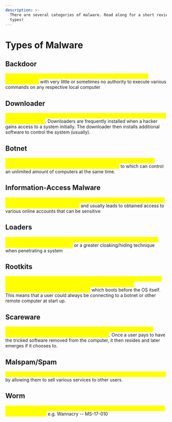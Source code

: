 ```yaml
---
description: >-
  There are several categories of malware. Read along for a short review of all
  types!
---
```


# Types of Malware

## Backdoor

<mark style="color:yellow;">Malicious code that embeds itself into a computer to allow a remote attacker access</mark> with very little or sometimes no authority to execute various commands on any respective local computer

## Downloader

<mark style="color:yellow;">Nothing more than malicious code that has one purpose; to install additional malicious software</mark>. Downloaders are frequently installed when a hacker gains access to a system initially. The downloader then installs additional software to control the system (usually).

## Botnet

<mark style="color:yellow;">Allows an attacker access to a system where a victim computer awaits instructions from a command-and-control (C2) server</mark> to which can control an unlimited amount of computers at the same time.

## Information-Access Malware

<mark style="color:yellow;">Gathers information from a computer and sends it directly to a host such as a keylogger or a password grabber</mark> and usually leads to obtained access to various online accounts that can be sensitive

## Loaders

<mark style="color:yellow;">Programs that launch other malicious programs which use non-standard options to get increased access</mark> or a greater cloaking/hiding technique when penetrating a system

## Rootkits

<mark style="color:yellow;">One of the most dangerous forms of malware; it hides itself and additional malware which makes it EXTREMELY hard to locate. A rootkit infects/manipulates the kernel of the OS</mark> which boots before the OS itself. This means that a user could always be connecting to a botnet or other remote computer at start up.

## Scareware

<mark style="color:yellow;">Used to trick a user into purchasing additional software that is used to falsely protect a user when there is no real threat</mark>. Once a user pays to have the tricked software removed from the computer, it then resides and later emerges if it chooses to.

## Malspam/Spam

<mark style="color:yellow;">Sends spam from a target machine which generates income for the attacker</mark> by allowing them to sell various services to other users.

## Worm

<mark style="color:yellow;">A virus that copies itself and attacks other computers through some type of vulnerability/exploit</mark> e.g. Wannacry -- MS-17-010
